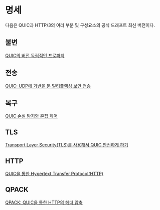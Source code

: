<!--
# The specifications

Here is a collection of the latest official drafts for the various parts and
components of QUIC and HTTP/3.

## Invariants

[Version-Independent Properties of QUIC](https://tools.ietf.org/html/draft-ietf-quic-invariants-07)

## Transport

[QUIC: A UDP-Based Multiplexed and Secure Transport](https://tools.ietf.org/html/draft-ietf-quic-transport-24)

## Recovery

[QUIC Loss Detection and Congestion Control](https://tools.ietf.org/html/draft-ietf-quic-recovery-24)

## TLS

[Using Transport Layer Security (TLS) to Secure QUIC](https://tools.ietf.org/html/draft-ietf-quic-tls-24)

## HTTP

[Hypertext Transfer Protocol (HTTP) over QUIC](https://tools.ietf.org/html/draft-ietf-quic-http-24)

## QPACK

[QPACK: Header Compression for HTTP over QUIC](https://tools.ietf.org/html/draft-ietf-quic-qpack-11)
-->

# 명세

다음은 QUIC과 HTTP/3의 여러 부분 및 구성요소의 공식 드래프트 최신 버전이다.

## 불변

[QUIC의 버전 독립적인 프로퍼티](https://tools.ietf.org/html/draft-ietf-quic-invariants-07)

## 전송

[QUIC: UDP에 기반을 둔 멀티플랙싱 보안 전송](https://tools.ietf.org/html/draft-ietf-quic-transport-24)

## 복구

[QUIC 손실 탐지와 혼잡 제어](https://tools.ietf.org/html/draft-ietf-quic-recovery-24)

## TLS

[Transport Layer Security(TLS)를 사용해서 QUIC 안전하게 하기](https://tools.ietf.org/html/draft-ietf-quic-tls-24)

## HTTP

[QUIC을 통한 Hypertext Transfer Protocol(HTTP)](https://tools.ietf.org/html/draft-ietf-quic-http-24)

## QPACK

[QPACK: QUIC을 통한 HTTP의 헤더 압축](https://tools.ietf.org/html/draft-ietf-quic-qpack-11)
